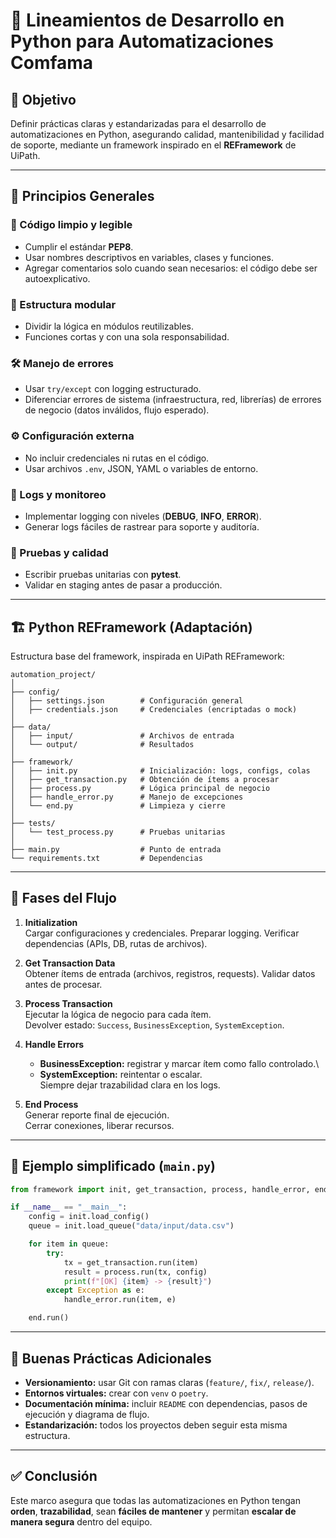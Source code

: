 # 📌 Lineamientos de Desarrollo en Python para Automatizaciones Comfama

## 🎯 Objetivo

Definir prácticas claras y estandarizadas para el desarrollo de
automatizaciones en Python, asegurando calidad, mantenibilidad y
facilidad de soporte, mediante un framework inspirado en el
**REFramework** de UiPath.

------------------------------------------------------------------------

## 🔑 Principios Generales

### 🧼 Código limpio y legible

-   Cumplir el estándar **PEP8**.
-   Usar nombres descriptivos en variables, clases y funciones.
-   Agregar comentarios solo cuando sean necesarios: el código debe ser
    autoexplicativo.

### 🧩 Estructura modular

-   Dividir la lógica en módulos reutilizables.
-   Funciones cortas y con una sola responsabilidad.

### 🛠️ Manejo de errores

-   Usar `try/except` con logging estructurado.
-   Diferenciar errores de sistema (infraestructura, red, librerías) de
    errores de negocio (datos inválidos, flujo esperado).

### ⚙️ Configuración externa

-   No incluir credenciales ni rutas en el código.
-   Usar archivos `.env`, JSON, YAML o variables de entorno.

### 📜 Logs y monitoreo

-   Implementar logging con niveles (**DEBUG**, **INFO**, **ERROR**).
-   Generar logs fáciles de rastrear para soporte y auditoría.

### 🧪 Pruebas y calidad

-   Escribir pruebas unitarias con **pytest**.
-   Validar en staging antes de pasar a producción.

------------------------------------------------------------------------

## 🏗️ Python REFramework (Adaptación)

Estructura base del framework, inspirada en UiPath REFramework:

    automation_project/
    │
    ├── config/
    │   ├── settings.json        # Configuración general
    │   ├── credentials.json     # Credenciales (encriptadas o mock)
    │
    ├── data/
    │   ├── input/               # Archivos de entrada
    │   └── output/              # Resultados
    │
    ├── framework/
    │   ├── init.py              # Inicialización: logs, configs, colas
    │   ├── get_transaction.py   # Obtención de ítems a procesar
    │   ├── process.py           # Lógica principal de negocio
    │   ├── handle_error.py      # Manejo de excepciones
    │   └── end.py               # Limpieza y cierre
    │
    ├── tests/
    │   └── test_process.py      # Pruebas unitarias
    │
    ├── main.py                  # Punto de entrada
    └── requirements.txt         # Dependencias

------------------------------------------------------------------------

## 🔄 Fases del Flujo

1.  **Initialization**\
    Cargar configuraciones y credenciales. Preparar logging. Verificar
    dependencias (APIs, DB, rutas de archivos).

2.  **Get Transaction Data**\
    Obtener ítems de entrada (archivos, registros, requests). Validar
    datos antes de procesar.

3.  **Process Transaction**\
    Ejecutar la lógica de negocio para cada ítem.\
    Devolver estado: `Success`, `BusinessException`, `SystemException`.

4.  **Handle Errors**

    -   **BusinessException:** registrar y marcar ítem como fallo
        controlado.\
    -   **SystemException:** reintentar o escalar.\
        Siempre dejar trazabilidad clara en los logs.

5.  **End Process**\
    Generar reporte final de ejecución.\
    Cerrar conexiones, liberar recursos.

------------------------------------------------------------------------

## 📝 Ejemplo simplificado (`main.py`)

``` python
from framework import init, get_transaction, process, handle_error, end

if __name__ == "__main__":
    config = init.load_config()
    queue = init.load_queue("data/input/data.csv")

    for item in queue:
        try:
            tx = get_transaction.run(item)
            result = process.run(tx, config)
            print(f"[OK] {item} -> {result}")
        except Exception as e:
            handle_error.run(item, e)

    end.run()
```

------------------------------------------------------------------------

## 🚦 Buenas Prácticas Adicionales

-   **Versionamiento:** usar Git con ramas claras (`feature/`, `fix/`,
    `release/`).
-   **Entornos virtuales:** crear con `venv` o `poetry`.
-   **Documentación mínima:** incluir `README` con dependencias, pasos
    de ejecución y diagrama de flujo.
-   **Estandarización:** todos los proyectos deben seguir esta misma
    estructura.

------------------------------------------------------------------------

## ✅ Conclusión

Este marco asegura que todas las automatizaciones en Python tengan
**orden**, **trazabilidad**, sean **fáciles de mantener** y permitan
**escalar de manera segura** dentro del equipo.

